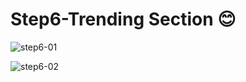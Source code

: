 # Step6-Trending Section 😊
![step6-01](https://github.com/fatmakhaledosman/Sushi-Themed-Website-step-by-step/blob/main/step6-trending/images-readme-file/img6-01.png)

![step6-02](https://github.com/fatmakhaledosman/Sushi-Themed-Website-step-by-step/blob/main/step6-trending/images-readme-file/img6-02.png)


